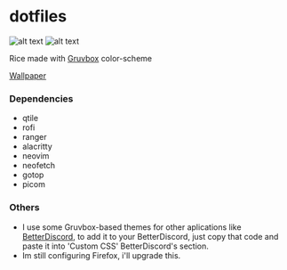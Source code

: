 # dotfiles

![alt text](https://github.com/BetThical/dotfiles/images/screenshot.png)
![alt text](https://github.com/BetThical/dotfiles/images/screenshot2.png)


Rice made with [Gruvbox](https://github.com/morhetz/gruvbox) color-scheme

[Wallpaper](https://imgur.com/CYkDt5W)

### Dependencies
  
  - qtile 
  - rofi 
  - ranger 
  - alacritty 
  - neovim
  - neofetch
  - gotop
  - picom 

### Others

  - I use some Gruvbox-based themes for other aplications like [BetterDiscord](https://github.com/CircuitRCAY/Duvbox/blob/master/duvbox.css), to add it to your BetterDiscord, just copy that code and paste it into 'Custom CSS' BetterDiscord's section.
  - Im still configuring Firefox, i'll upgrade this.
